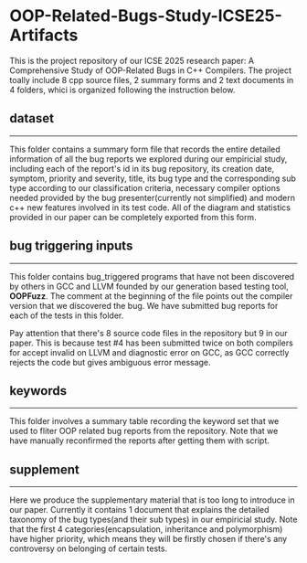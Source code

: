 # OOP-Related-Bugs-Study-ICSE25-Artifacts
This is the project repository of our ICSE 2025 research paper: A Comprehensive Study of OOP-Related Bugs in C++ Compilers.
The project toally include 8 cpp source files, 2 summary forms and 2 text documents in 4 folders, whici is organized following the instruction below.


  
## dataset

---
This folder contains a summary form file that records the entire detailed information of all the bug reports we explored during our empiricial study, including each of the report's id in its bug repository, its creation date, symptom, priority and severity, title, its bug type and the corresponding sub type according to our classification criteria, necessary compiler options needed provided by the bug presenter(currently not simplified) and modern c++ new features involved in its test code. All of the diagram and statistics provided in our paper can be completely exported from this form.
  
  
## bug triggering inputs

---

This folder contains bug_triggered programs that have not been discovered by others in GCC and LLVM founded by our generation based testing tool, **OOPFuzz**. The comment at the beginning of the file points out the compiler version that we discovered the bug. We have submitted bug reports for each of the tests in this folder.

Pay attention that there's 8 source code files in the repository but 9 in our paper. This is because test #4 has been submitted twice on both compilers for accept invalid on LLVM and diagnostic error on GCC, as GCC correctly rejects the code but gives ambiguous error message.
  
  
## keywords
---
This folder involves a summary table recording the keyword set that we used to fliter OOP related bug reports from the repository. Note that we have manually reconfirmed the reports after getting them with script.


  
## supplement
---
Here we produce the supplementary material that is too long to introduce in our paper. Currently it contains 1 document that explains the detailed taxonomy of the bug types(and their sub types) in our empiricial study. Note that the first 4 categories(encapsulation, inheritance and polymorphism) have higher priority, which means they will be firstly chosen if there's any controversy on belonging of certain tests.

